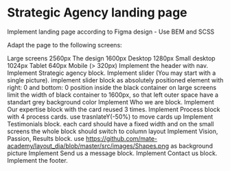 # Strategic Agency landing page
Implement landing page according to Figma design - Use BEM and SCSS

Adapt the page to the following screens:

Large screens 2560px
The design 1600px
Desktop 1280px
Small desktop 1024px
Tablet 640px
Mobile (> 320px)
Implement the header with nav.
Implement Strategic agency block.
Implement slider (You may start with a single picture).
implement slider block as absolutely positioned element with right: 0 and bottom: 0 position inside the black container
on large screens limit the width of black container to 1600px, so that left outer space have a standart grey background color
Implement Who we are block.
Implement Our expertise block with the card reused 3 times.
Implement Process block with 4 process cards.
use trasnlateY(-50%) to move cards up
Implement Testimonials block.
each card should have a fixed width and on the small screens the whole block should switch to column layout
Implement Vision, Passion, Results block.
use https://github.com/mate-academy/layout_dia/blob/master/src/images/Shapes.png as background picture
Implement Send us  a message block.
Implement Contact us block.
Implement the footer.
